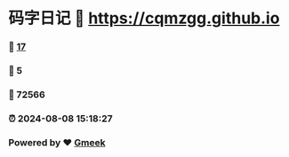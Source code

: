 # 码字日记 :link: https://cqmzgg.github.io 
### :page_facing_up: [17](https://cqmzgg.github.io/tag.html) 
### :speech_balloon: 5 
### :hibiscus: 72566 
### :alarm_clock: 2024-08-08 15:18:27 
### Powered by :heart: [Gmeek](https://github.com/Meekdai/Gmeek)

